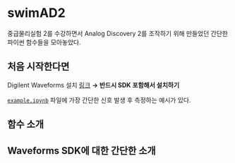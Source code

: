 # swimAD2

중급물리실험 2를 수강하면서 Analog Discovery 2를 조작하기 위해 만들었던 간단한 파이썬 함수들을 모아놓았다.

## 처음 시작한다면
Digilent Waveforms 설치 [링크](https://digilent.com/shop/software/digilent-waveforms/download) **&rightarrow; 반드시 SDK 포함해서 설치하기**

[`example.ipynb`](https://github.com/c-sooyoung/swimAD2/blob/main/example.ipynb) 파일에 가장 간단한 신호 발생 후 측정하는 예시가 있다.



## 함수 소개


## Waveforms SDK에 대한 간단한 소개